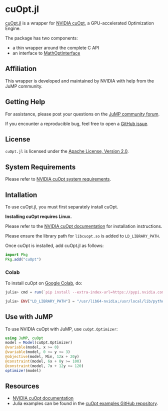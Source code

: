 # cuOpt.jl

[cuOpt.jl](https://github.com/jump-dev/cuOpt.jl) is a wrapper for [NVIDIA cuOpt](https://github.com/NVIDIA/cuOpt),
a GPU-accelerated Optimization Engine.

The package has two components:

 - a thin wrapper around the complete C API
 - an interface to [MathOptInterface](https://github.com/jump-dev/MathOptInterface.jl)

## Affiliation

This wrapper is developed and maintained by NVIDIA with help from the JuMP community.

## Getting Help

For assistance, please post your questions on the [JuMP community forum](https://jump.dev/forum).

If you encounter a reproducible bug, feel free to open a [GitHub issue](https://github.com/jump-dev/cuOpt.jl/issues).

## License

`cuOpt.jl` is licensed under the [Apache License, Version 2.0](https://github.com/jump-dev/cuOpt.jl/blob/master/LICENSE).

## System Requirements

Please refer to [NVIDIA cuOpt system requirements](https://docs.nvidia.com/cuopt/user-guide/latest/system-requirements.html).

## Intallation

To use cuOpt.jl, you must first separately install cuOpt.

**Installing cuOpt requires Linux.**

Please refer to the [NVIDIA cuOpt documentation](https://docs.nvidia.com/cuopt/user-guide/latest/cuopt-c/quick-start.html#installation) for installation instructions.

Please ensure the library path for `libcuopt.so` is added to `LD_LIBRARY_PATH`.

Once cuOpt is installed, add cuOpt.jl as follows:
```julia
import Pkg
Pkg.add("cuOpt")
```

### Colab

To install cuOpt on [Google Colab](https://colab.research.google.com), do:
```julia
julia> cmd = run(`pip install --extra-index-url=https://pypi.nvidia.com libcuopt-cu12==25.8.\* nvidia-cuda-runtime-cu12==12.8.\*`);

julia> ENV["LD_LIBRARY_PATH"] = "/usr/lib64-nvidia;/usr/local/lib/python3.11/dist-packages/libcuopt/lib64"
```

## Use with JuMP

To use NVIDIA cuOpt with JuMP, use `cuOpt.Optimizer`:

```julia
using JuMP, cuOpt
model = Model(cuOpt.Optimizer)
@variable(model, x >= 0)
@variable(model, 0 <= y <= 3)
@objective(model, Min, 12x + 20y)
@constraint(model, 6x + 8y >= 100)
@constraint(model, 7x + 12y >= 120)
optimize!(model)
```

## Resources

- [NVIDIA cuOpt documentation](https://docs.nvidia.com/cuopt/user-guide/latest/)
- Julia examples can be found in the [cuOpt examples GitHub repository](https://github.com/NVIDIA/cuopt-examples/).
